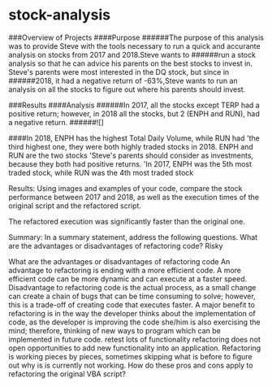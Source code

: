 # stock-analysis

###Overview of Projects
####Purpose 
######The purpose of this analysis was to provide Steve with the tools necessary to run a quick and accurante analysis on stocks from 2017 and 2018.Steve wants to ######run a stock analysis so that he can advice his parents on the best stocks to invest in. Steve's parents were most interested in the DQ stock, but since in ######2018, it had a negative return of -63%,Steve wants to run an analysis on all the stocks to figure out where his parents should invest. 

###Results
####Analysis
######In 2017, all the stocks except TERP had a positive return; however, in 2018 all the stocks, but 2 (ENPH and RUN), had a negative return. 
######![]

####In 2018, ENPH has the highest Total Daily Volume, while RUN had
'the third highest one, they were both highly traded stocks in 2018. ENPH and RUN are the two stocks
'Steve's parents should consider as investments, because they both had positive returns.
'In 2017, ENPH was the 5th most traded stock, while RUN was the 4th most traded stock

Results: Using images and examples of your code, compare the stock performance between 2017 and 2018, as well as the execution times of the original script and the refactored script.
 
The refactored execution was significantly faster than the original one.
 

 
Summary: In a summary statement, address the following questions.
What are the advantages or disadvantages of refactoring code? Risky

 
What are the advantages or disadvantages of refactoring code
An advantage to refactoring is ending with a more efficient code. A more efficient code can be more dynamic and can execute at a faster speed.   Disadvantage to refactoring code is the actual process, as a small change can create a chain of bugs that can be time consuming to solve; however, this is a trade-off of creating code that executes faster.  A major benefit to refactoring is in the way the developer thinks about the implementation of code, as the developer is improving the code she/him is also exercising the mind; therefore, thinking of new ways to program which can be implemented in future code. retest lots of functionality 
refactoring does not open opportunities to add new functionality into an application. Refactoring is working pieces by pieces, sometimes skipping what is before to figure out why is is currently not working.
How do these pros and cons apply to refactoring the original VBA script?